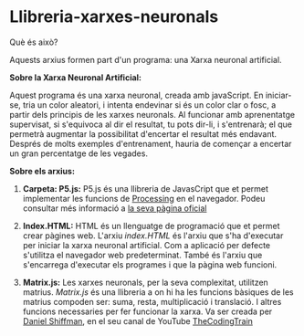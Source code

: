 # Llibreria-xarxes-neuronals

Què és això?

Aquests arxius formen part d'un programa: una Xarxa neuronal artificial.

**Sobre la Xarxa Neuronal Artificial:**

Aquest programa és una xarxa neuronal, creada amb javaScript. En iniciar-se, tria un color aleatori, i intenta endevinar si és un color clar o fosc, a partir dels principis de les xarxes neuronals. Al funcionar amb aprenentatge supervisat, si s'equivoca al dir el resultat, tu pots dir-li, i s'entrenarà; el que permetrà augmentar la possibilitat d'encertar el resultat més endavant. Després de molts exemples d'entrenament, hauria de començar a encertar un gran percentatge de les vegades.


**Sobre els arxius:**
1. **Carpeta: P5.js:** P5.js és una llibreria de JavasCript que et permet implementar les funcions de [Processing](https://processing.org/) en el navegador. Podeu consultar més informació a [la seva pàgina oficial](https://p5js.org/)

2. **Index.HTML:** HTML és un llenguatge de programació que et permet crear pàgines web. L'arxiu *index.HTML* és l'arxiu que s'ha d'executar per iniciar la xarxa neuronal artificial. Com a aplicació per defecte s'utilitza el navegador web predeterminat. També és l'arxiu que s'encarrega d'executar els programes i que la pàgina web funcioni.

3. **Matrix.js:** Les xarxes neuronals, per la seva complexitat, utilitzen matrius. *Matrix.js* és una llibreria a on hi ha les funcions bàsiques de les matrius compoden ser: suma, resta, multiplicació i translació. I altres funcions necessaries per fer funcionar la xarxa. Va ser creada per [Daniel Shiffman](https://github.com/shiffman), en el seu canal de YouTube [TheCodingTrain](https://www.youtube.com/watch?v=uSzGdfdOoG8&index=6&list=PLRqwX-V7Uu6aCibgK1PTWWu9by6XFdCfh)

